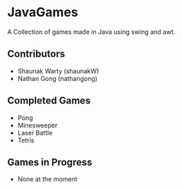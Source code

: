 # JavaGames

A Collection of games made in Java using swing and awt.

## Contributors

* Shaunak Warty (shaunakW)
* Nathan Gong (nathangong)

## Completed Games

* Pong
* Minesweeper
* Laser Battle
* Tetris

## Games in Progress

* None at the moment
